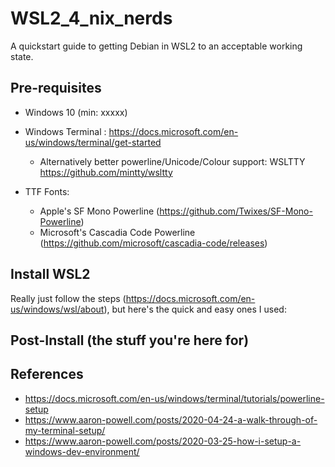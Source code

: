 # WSL2_4_nix_nerds
A quickstart guide to getting Debian in WSL2 to an acceptable working state.

## Pre-requisites
  * Windows 10 (min: xxxxx)
  * Windows Terminal : https://docs.microsoft.com/en-us/windows/terminal/get-started
    * Alternatively better powerline/Unicode/Colour support: WSLTTY https://github.com/mintty/wsltty 
    
  * TTF Fonts: 
    * Apple's SF Mono Powerline (https://github.com/Twixes/SF-Mono-Powerline)
    * Microsoft's Cascadia Code Powerline (https://github.com/microsoft/cascadia-code/releases)
 
## Install WSL2
  Really just follow the steps (https://docs.microsoft.com/en-us/windows/wsl/about), but here's the quick and easy ones I used:


## Post-Install (the stuff you're here for)
  
## References
  * https://docs.microsoft.com/en-us/windows/terminal/tutorials/powerline-setup
  * https://www.aaron-powell.com/posts/2020-04-24-a-walk-through-of-my-terminal-setup/
  * https://www.aaron-powell.com/posts/2020-03-25-how-i-setup-a-windows-dev-environment/
